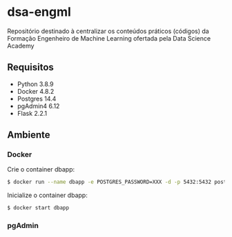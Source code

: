 # dsa-engml
Repositório destinado à centralizar os conteúdos práticos (códigos) da Formação Engenheiro de Machine Learning ofertada pela Data Science Academy

## Requisitos

- Python 3.8.9
- Docker 4.8.2
- Postgres 14.4
- pgAdmin4 6.12
- Flask 2.2.1

## Ambiente
### Docker

Crie o container dbapp:
```bash
$ docker run --name dbapp -e POSTGRES_PASSWORD=XXX -d -p 5432:5432 postgres
```

Inicialize o container dbapp:
```bash
$ docker start dbapp
```

### pgAdmin